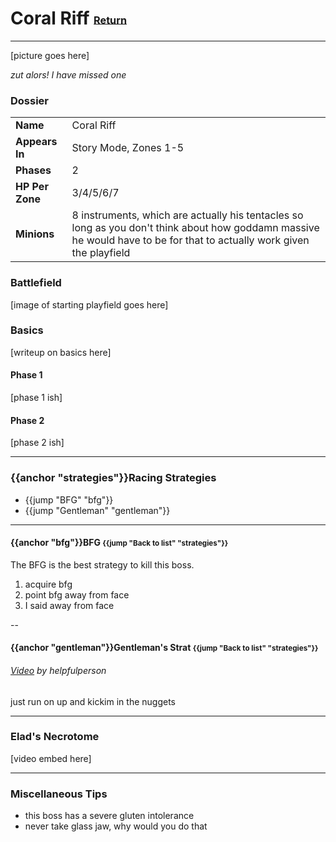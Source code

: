# Coral Riff <small><sub><sup>[Return](./)</sup></sub></small>
---

[picture goes here]

_zut alors! I have missed one_

### Dossier
|||
|---|---|
|__Name__|Coral Riff|
|__Appears In__| Story Mode, Zones 1-5|
|__Phases__|2|
|__HP Per Zone__| 3/4/5/6/7|
|__Minions__| 8 instruments, which are actually his tentacles so long as you don't think about how goddamn massive he would have to be for that to actually work given the playfield|

### Battlefield
[image of starting playfield goes here]

### Basics
[writeup on basics here]

#### Phase 1
[phase 1 ish]

#### Phase 2
[phase 2 ish]

---
### {{anchor "strategies"}}Racing Strategies
- {{jump "BFG" "bfg"}}
- {{jump "Gentleman" "gentleman"}}

---
#### {{anchor "bfg"}}BFG <small>{{jump "Back to list" "strategies"}}</small>

The BFG is the best strategy to kill this boss.

1. acquire bfg
2. point bfg away from face
3. I said away from face

--
#### {{anchor "gentleman"}}Gentleman's Strat <small>{{jump "Back to list" "strategies"}}</small>

###### [Video](http://www.youtube.com/watch?v=ZjK1oEm8MY8) by helpfulperson</small>
just run on up and kickim in the nuggets

---
### Elad's Necrotome

[video embed here]

---
### Miscellaneous Tips
- this boss has a severe gluten intolerance
- never take glass jaw, why would you do that
